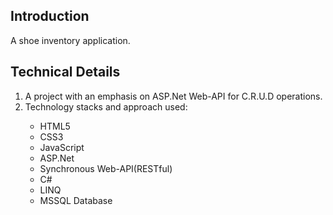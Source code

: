 ## Introduction
A shoe inventory application.

## Technical Details
1. A project with an emphasis on ASP.Net Web-API for C.R.U.D operations.
2.  Technology stacks and approach used:
<ul>
  <ul>
    <li>HTML5</li>
    <li>CSS3</li>
    <li>JavaScript</li>
    <li>ASP.Net</li>
    <li>Synchronous Web-API(RESTful)</li>
    <li>C#</li>
    <li>LINQ</li>
    <li>MSSQL Database</li>
  </ul>
</ul>
